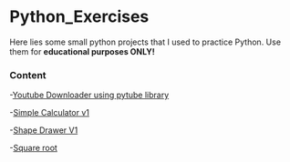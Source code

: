 # Python_Exercises

Here lies some small python projects that I used to practice Python.
Use them for **educational purposes ONLY!**


### Content

-[Youtube Downloader using pytube library](https://github.com/Sajith-Madhusankha/Python_Exercises/blob/main/Youtube_downloader.py)

-[Simple Calculator v1](https://github.com/Sajith-Madhusankha/Python_Exercises/blob/main/simple_cal.py)

-[Shape Drawer V1](https://github.com/Sajith-Madhusankha/Python_Exercises/blob/main/shape_drawer.py)

  -[Square root](https://github.com/Sajith-Madhusankha/Python_Exercises/blob/main/sqr_root.py)
